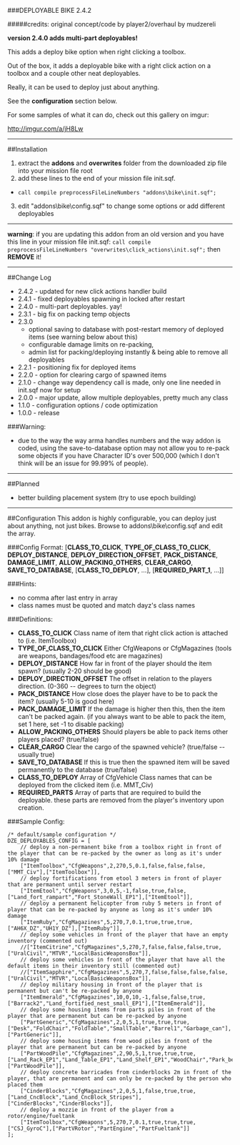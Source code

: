 ###DEPLOYABLE BIKE 2.4.2

#####credits: original concept/code by player2/overhaul by mudzereli

**version 2.4.0 adds multi-part deployables!**

This adds a deploy bike option when right clicking a toolbox. 

Out of the box, it adds a deployable bike with a right click action on a toolbox and a couple other neat deployables.

Really, it can be used to deploy just about anything.

See the **configuration** section below.

For some samples of what it can do, check out this gallery on imgur:

http://imgur.com/a/jH8Lw

-----

##Installation
 1. extract the **addons** and **overwrites** folder from the downloaded zip file into your mission file root
 2. add these lines to the end of your mission file init.sqf.
   * ```call compile preprocessFileLineNumbers "addons\bike\init.sqf";```
 3. edit "addons\bike\config.sqf" to change some options or add different deployables

-----

**warning**: if you are updating this addon from an old version and you have this line in your mission file init.sqf:
```call compile preprocessFileLineNumbers "overwrites\click_actions\init.sqf";```
then **REMOVE** it!

-----

##Change Log
* 2.4.2 - updated for new click actions handler build
* 2.4.1 - fixed deployables spawning in locked after restart
* 2.4.0 - multi-part deployables. yay!
* 2.3.1 - big fix on packing temp objects
* 2.3.0
  - optional saving to database with post-restart memory of deployed items (see warning below about this)
  - configurable damage limits on re-packing, 
  - admin list for packing/deploying instantly & being able to remove all deployables
* 2.2.1 - positioning fix for deployed items
* 2.2.0 - option for clearing cargo of spawned items
* 2.1.0 - change way dependency call is made, only one line needed in init.sqf now for setup
* 2.0.0 - major update, allow multiple deployables, pretty much any class
* 1.1.0 - configuration options / code optimization
* 1.0.0 - release

###Warning:
- due to the way the way arma handles numbers and the way addon is coded, using the save-to-database option may not allow you to re-pack some objects if you have Character ID's over 500,000 (which I don't think will be an issue for 99.99% of people). 

-----

##Planned
* better building placement system (try to use epoch building)

-----

##Configuration
This addon is highly configurable, you can deploy just about anything, not just bikes. Browse to addons\bike\config.sqf and edit the array.

###Config Format:
[**CLASS_TO_CLICK**, **TYPE_OF_CLASS_TO_CLICK**, **DEPLOY_DISTANCE**, **DEPLOY_DIRECTION_OFFSET**, **PACK_DISTANCE**, **DAMAGE_LIMIT**, **ALLOW_PACKING_OTHERS**, **CLEAR_CARGO**, **SAVE_TO_DATABASE**, [**CLASS_TO_DEPLOY**, ...], [**REQUIRED_PART_1**, ...]]

###Hints:
- no comma after last entry in array
- class names must be quoted and match dayz's class names

###Definitions:
- **CLASS_TO_CLICK**             Class name of item that right click action is attached to (i.e. ItemToolbox)
- **TYPE_OF_CLASS_TO_CLICK**     Either CfgWeapons or CfgMagazines (tools are weapons, bandages/food etc are magazines)
- **DEPLOY_DISTANCE**            How far in front of the player should the item spawn? (usually 2-20 should be good)
- **DEPLOY_DIRECTION_OFFSET**    The offset in relation to the players direction. (0-360 -- degrees to turn the object)
- **PACK_DISTANCE**              How close does the player have to be to pack the item? (usually 5-10 is good here)
- **PACK_DAMAGE_LIMIT**          If the damage is higher then this, then the item can't be packed again. (if you always want to be able to pack the item, set 1 here, set -1 to disable packing)
- **ALLOW_PACKING_OTHERS**       Should players be able to pack items other players placed? (true/false)
- **CLEAR_CARGO**                Clear the cargo of the spawned vehicle? (true/false -- usually true)
- **SAVE_TO_DATABASE**           If this is true then the spawned item will be saved permanently to the database (true/false)
- **CLASS_TO_DEPLOY**            Array of CfgVehicle Class names that can be deployed from the clicked item (i.e. MMT_Civ)
- **REQUIRED_PARTS**             Array of parts that are required to build the deployable. these parts are removed from the player's inventory upon creation.


###Sample Config:
```
/* default/sample configuration */
DZE_DEPLOYABLES_CONFIG = [
    // deploy a non-permanent bike from a toolbox right in front of the player that can be re-packed by the owner as long as it's under 10% damage
    ["ItemToolbox","CfgWeapons",2,270,5,0.1,false,false,false,["MMT_Civ"],["ItemToolbox"]],
    // deploy fortifications from etool 3 meters in front of player that are permanent until server restart
    ["ItemEtool","CfgWeapons",3,0,5,-1,false,true,false,["Land_fort_rampart","Fort_StoneWall_EP1"],["ItemEtool"]],
    // deploy a permanent helicopter from ruby 5 meters in front of player that can be re-packed by anyone as long as it's under 10% damage
    ["ItemRuby","CfgMagazines",5,270,7,0.1,true,true,true,["AH6X_DZ","UH1Y_DZ"],["ItemRuby"]],
    // deploy some vehicles in front of the player that have an empty inventory (commented out)
    //["ItemCitrine","CfgMagazines",5,270,7,false,false,false,true,["UralCivil","MTVR","LocalBasicWeaponsBox"]],
    // deploy some vehicles in front of the player that have all the default items in their inventory still (commented out)
    //["ItemSapphire","CfgMagazines",5,270,7,false,false,false,false,["UralCivil","MTVR","LocalBasicWeaponsBox"]],
    // deploy military housing in front of the player that is permanent but can't be re-packed by anyone
    ["ItemEmerald","CfgMagazines",10,0,10,-1,false,false,true,["Barrack2","Land_fortified_nest_small_EP1"],["ItemEmerald"]],
    // deploy some housing items from parts piles in front of the player that are permanent but can be re-packed by anyone
    ["PartGeneric","CfgMagazines",2,0,5,1,true,true,true,["Desk","FoldChair","FoldTable","SmallTable","Barrel1","Garbage_can"],["PartGeneric"]],
    // deploy some housing items from wood piles in front of the player that are permanent but can be re-packed by anyone
    ["PartWoodPile","CfgMagazines",2,90,5,1,true,true,true,["Land_Rack_EP1","Land_Table_EP1","Land_Shelf_EP1","WoodChair","Park_bench2","Park_bench1"],["PartWoodPile"]],
    // deploy concrete barricades from cinderblocks 2m in front of the player, that are permanent and can only be re-packed by the person who placed them
    ["CinderBlocks","CfgMagazines",2,0,5,1,false,true,true,["Land_CncBlock","Land_CncBlock_Stripes"],["CinderBlocks","CinderBlocks"]],
    // deploy a mozzie in front of the player from a rotor/engine/fueltank
    ["ItemToolbox","CfgWeapons",5,270,7,0.1,true,true,true,["CSJ_GyroC"],["PartVRotor","PartEngine","PartFueltank"]]
];
```

